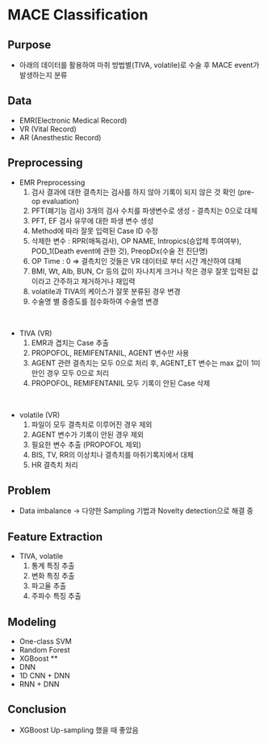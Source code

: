 # MACE Classification

## Purpose
- 아래의 데이터를 활용하여 마취 방법별(TIVA, volatile)로 수술 후 MACE event가 발생하는지 분류  

## Data
- EMR(Electronic Medical Record)
- VR (Vital Record)
- AR (Anesthestic Record)

## Preprocessing
- EMR Preprocessing  
    1. 검사 결과에 대한 결측치는 검사를 하지 않아 기록이 되지 않은 것 확인 (pre-op evaluation)  
    2. PFT(폐기능 검사) 3개의 검사 수치를 파생변수로 생성 - 결측치는 0으로 대체  
    3. PFT, EF 검사 유무에 대한 파생 변수 생성  
    4. Method에 따라 잘못 입력된 Case ID 수정 
    5. 삭제한 변수 : RPR(매독검사), OP NAME, Intropics(승압제 투여여부), POD_1(Death event에 관한 것), PreopDx(수술 전 진단명)
    6. OP Time : 0 => 결측치인 것들은 VR 데이터로 부터 시간 계산하여 대체 
    7. BMI, Wt, Alb, BUN, Cr 등의 값이 자나치게 크거나 작은 경우 잘못 입력된 값이라고 간주하고 제거하거나 재입력
    8. volatile과 TIVA의 케이스가 잘못 분류된 경우 변경
    9. 수술명 별 중증도를 점수화하여 수술명 변경
 
 <br>
 
 - TIVA (VR)  
    1. EMR과 겹치는 Case 추출
    2. PROPOFOL, REMIFENTANIL, AGENT 변수만 사용
    3. AGENT 관련 결측치는 모두 0으로 처리 후, AGENT_ET 변수는 max 값이 1미만인 경우 모두 0으로 처리 
    4. PROPOFOL, REMIFENTANIL 모두 기록이 안된 Case 삭제
    
 <br>
 
- volatile (VR)
    1. 파일이 모두 결측치로 이루어진 경우 제외
    2. AGENT 변수가 기록이 안된 경우 제외
    3. 필요한 변수 추출 (PROPOFOL 제외)
    4. BIS, TV, RR의 이상치나 결측치를 마취기록지에서 대체
    5. HR 결측치 처리

## Problem
- Data imbalance -> 다양한 Sampling 기법과 Novelty detection으로 해결 중

## Feature Extraction
- TIVA, volatile
    1. 통계 특징 추출
    2. 변화 특징 추출
    3. 파고율 추출 
    4. 주파수 특징 추출

## Modeling
- One-class SVM
- Random Forest
- XGBoost **
- DNN 
- 1D CNN + DNN
- RNN + DNN

## Conclusion
- XGBoost Up-sampling 했을 때 좋았음
